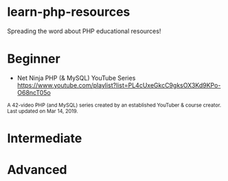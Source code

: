 # learn-php-resources
Spreading the word about PHP educational resources!  

# Beginner

- Net Ninja PHP (& MySQL) YouTube Series
https://www.youtube.com/playlist?list=PL4cUxeGkcC9gksOX3Kd9KPo-O68ncT05o

<sup>A 42-video PHP (and MySQL) series created by an established YouTuber & course creator. Last updated on Mar 14, 2019. </sup>


# Intermediate


# Advanced

